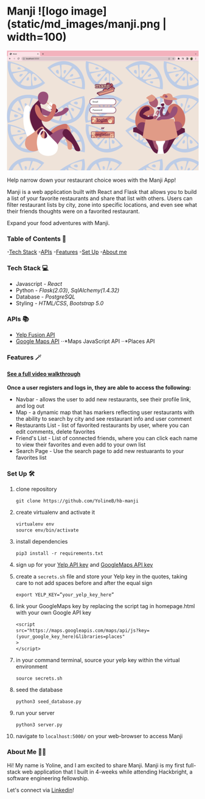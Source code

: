 # Manji ![logo image](static/md_images/manji.png | width=100)

![homepage image](static/md_images/homepage.png)

Help narrow down your restaurant choice woes with the Manji App!

Manji is a web application built with React and Flask that allows you to build a list of your favorite restaurants and share that list with others. Users can filter restaurant lists by city, zone into specific locations, and even see what their friends thoughts were on a favorited restaurant. 

Expand your food adventures with Manji. 

### Table of Contents 📖

-[Tech Stack](#tech-stack-💻)
-[APIs](#apis-📚)
-[Features](#features-🪄)
-[Set Up](#set-up-🛠️)
-[About me](#about-me-🧘‍♀️)


### Tech Stack 💻

* Javascript - _React_
* Python - _Flask(2.03)_, _SqlAlchemy(1.4.32)_
* Database - _PostgreSQL_
* Styling - _HTML/CSS_, _Bootstrap 5.0_
### APIs 📚

* [Yelp Fusion API](https://www.yelp.com/developers/documentation/v3/get_started)
* [Google Maps API](https://console.developers.google.com/)
	⋅⋅*Maps JavaScript API
	⋅⋅*Places API

### Features 🪄 
#### [See a full video walkthrough](https://www.youtube.com/watch?v=UilGw6Yc-WI)
**Once a user registers and logs in, they are able to access the following:**

* Navbar - allows the user to add new restaurants, see their profile link, and log out
* Map - a dynamic map that has markers reflecting user restaurants with the ability to search by city and see restaurant info and user comment
* Restaurants List - list of favorited restaurants by user, where you can edit comments, delete favorites
* Friend's List - List of connected friends, where you can click each name to view their favorites and even add to your own list
* Search Page - Use the search page to add new restuarants to your favorites list

### Set Up 🛠️
1. clone repository 
	```
	git clone https://github.com/YolineB/hb-manji
	```
2. create virtualenv and activate it
	```
	virtualenv env
	source env/bin/activate
	```
3. install dependencies
	```
	pip3 install -r requirements.txt
	```
4. sign up for your [Yelp API key](https://www.yelp.com/developers/documentation/v3/get_started) and [GoogleMaps API key](https://console.developers.google.com/)

5. create a `secrets.sh` file and store your Yelp key in the quotes, taking care to not add spaces before and after the equal sign
	```
	export YELP_KEY=”your_yelp_key_here”
	```
6. link your GoogleMaps key by replacing the script tag in homepage.html with your own Google API key
	```
	<script
	src="https://maps.googleapis.com/maps/api/js?key=(your_google_key_here)&libraries=places"
	>
	</script>
	```
7. in your command terminal, source your yelp key within the virtual environment
	```
	source secrets.sh
	```
8. seed the database
	```
	python3 seed_database.py
	```
9. run your server
	```
	python3 server.py
	```
10. navigate to `localhost:5000/` on your web-browser to access Manji

### About Me 🧘‍♀️

Hi! My name is Yoline, and I am excited to share Manji. Manji is my first full-stack web application that I built in 4-weeks while attending Hackbright, a software engineering fellowship.

Let's connect via [Linkedin](https://www.linkedin.com/in/yolineb/)!